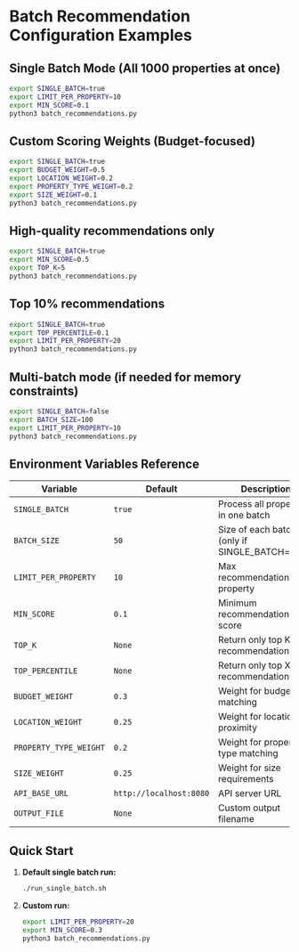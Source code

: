 # Batch Recommendation Configuration Examples

## Single Batch Mode (All 1000 properties at once)
```bash
export SINGLE_BATCH=true
export LIMIT_PER_PROPERTY=10
export MIN_SCORE=0.1
python3 batch_recommendations.py
```

## Custom Scoring Weights (Budget-focused)
```bash
export SINGLE_BATCH=true
export BUDGET_WEIGHT=0.5
export LOCATION_WEIGHT=0.2
export PROPERTY_TYPE_WEIGHT=0.2
export SIZE_WEIGHT=0.1
python3 batch_recommendations.py
```

## High-quality recommendations only
```bash
export SINGLE_BATCH=true
export MIN_SCORE=0.5
export TOP_K=5
python3 batch_recommendations.py
```

## Top 10% recommendations
```bash
export SINGLE_BATCH=true
export TOP_PERCENTILE=0.1
export LIMIT_PER_PROPERTY=20
python3 batch_recommendations.py
```

## Multi-batch mode (if needed for memory constraints)
```bash
export SINGLE_BATCH=false
export BATCH_SIZE=100
export LIMIT_PER_PROPERTY=10
python3 batch_recommendations.py
```

## Environment Variables Reference

| Variable | Default | Description |
|----------|---------|-------------|
| `SINGLE_BATCH` | `true` | Process all properties in one batch |
| `BATCH_SIZE` | `50` | Size of each batch (only if SINGLE_BATCH=false) |
| `LIMIT_PER_PROPERTY` | `10` | Max recommendations per property |
| `MIN_SCORE` | `0.1` | Minimum recommendation score |
| `TOP_K` | `None` | Return only top K recommendations |
| `TOP_PERCENTILE` | `None` | Return only top X% of recommendations |
| `BUDGET_WEIGHT` | `0.3` | Weight for budget matching |
| `LOCATION_WEIGHT` | `0.25` | Weight for location proximity |
| `PROPERTY_TYPE_WEIGHT` | `0.2` | Weight for property type matching |
| `SIZE_WEIGHT` | `0.25` | Weight for size requirements |
| `API_BASE_URL` | `http://localhost:8080` | API server URL |
| `OUTPUT_FILE` | `None` | Custom output filename |

## Quick Start

1. **Default single batch run:**
   ```bash
   ./run_single_batch.sh
   ```

2. **Custom run:**
   ```bash
   export LIMIT_PER_PROPERTY=20
   export MIN_SCORE=0.3
   python3 batch_recommendations.py
   ```
